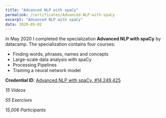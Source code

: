 ```yaml
---
title: "Advanced NLP with spaCy"
permalink: /certificates/Advanced-NLP-with-spaCy
excerpt: "Advanced NLP with spaCy"
data: 2020-05-02
---
```


In May 2020 I completed the specialization **Advanced NLP with spaCy** by datacamp.
The specialization contains four courses:
* Finding words, phrases, names and concepts
* Large-scale data analysis with spaCy
* Processing Pipelines
* Training a neural network model

**Credential ID**: [Advanced NLP with spaCy, #14,249,425](https://www.datacamp.com/statement-of-accomplishment/course/e1f559d01c237a15b200f084bc409073ff0ba01a)

*15 Videos*

*55 Exercises*

*15,006 Participants*
